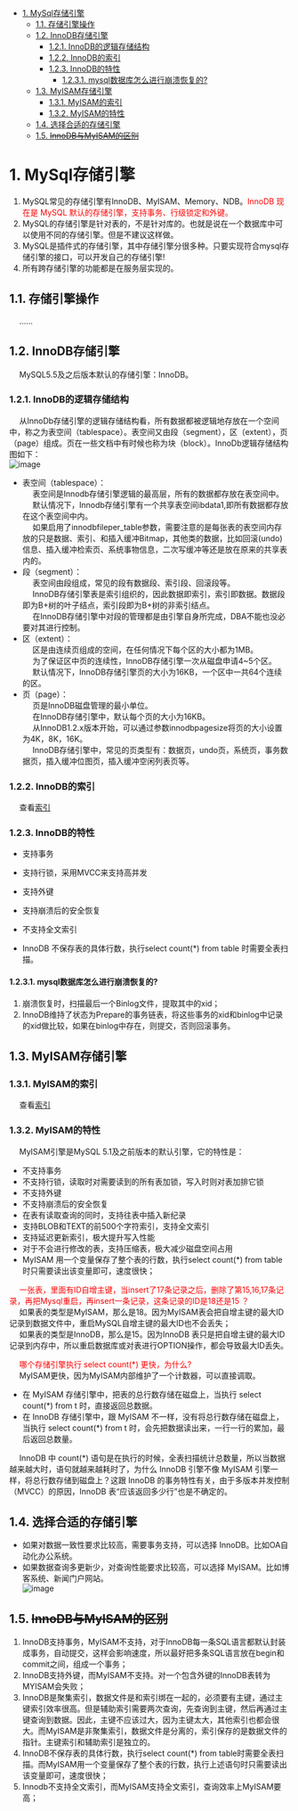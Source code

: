 
<!-- TOC -->

- [1. MySql存储引擎](#1-mysql存储引擎)
    - [1.1. 存储引擎操作](#11-存储引擎操作)
    - [1.2. InnoDB存储引擎](#12-innodb存储引擎)
        - [1.2.1. InnoDB的逻辑存储结构](#121-innodb的逻辑存储结构)
        - [1.2.2. InnoDB的索引](#122-innodb的索引)
        - [1.2.3. InnoDB的特性](#123-innodb的特性)
            - [1.2.3.1. mysql数据库怎么进行崩溃恢复的?](#1231-mysql数据库怎么进行崩溃恢复的)
    - [1.3. MyISAM存储引擎](#13-myisam存储引擎)
        - [1.3.1. MyISAM的索引](#131-myisam的索引)
        - [1.3.2. MyISAM的特性](#132-myisam的特性)
    - [1.4. 选择合适的存储引擎](#14-选择合适的存储引擎)
    - [1.5. ~~InnoDB与MyISAM的区别~~](#15-innodb与myisam的区别)

<!-- /TOC -->


# 1. MySql存储引擎
1. MySQL常见的存储引擎有InnoDB、MyISAM、Memory、NDB。<font color = "red">InnoDB 现在是 MySQL 默认的存储引擎，支持事务、行级锁定和外键。</font>  
2. MySQL的存储引擎是针对表的，不是针对库的。也就是说在一个数据库中可以使用不同的存储引擎。但是不建议这样做。 
3. MySQL是插件式的存储引擎，其中存储引擎分很多种。只要实现符合mysql存储引擎的接口，可以开发自己的存储引擎! 
4. 所有跨存储引擎的功能都是在服务层实现的。  

## 1.1. 存储引擎操作  
<!-- https://mp.weixin.qq.com/s/MCFHNOQnTtJ6MGVjM3DP4A -->
&emsp; ......

## 1.2. InnoDB存储引擎  
&emsp; MySQL5.5及之后版本默认的存储引擎：InnoDB。  

### 1.2.1. InnoDB的逻辑存储结构  
&emsp; 从InnoDb存储引擎的逻辑存储结构看，所有数据都被逻辑地存放在一个空间中，称之为表空间（tablespace）。表空间又由段（segment），区（extent），页（page）组成。页在一些文档中有时候也称为块（block）。InnoDb逻辑存储结构图如下：  
![image](https://gitee.com/wt1814/pic-host/raw/master/images/SQL/sql-41.png)  

* 表空间（tablespace）：  
&emsp; 表空间是Innodb存储引擎逻辑的最高层，所有的数据都存放在表空间中。  
&emsp; 默认情况下，Innodb存储引擎有一个共享表空间ibdata1,即所有数据都存放在这个表空间中内。  
&emsp; 如果启用了innodbfileper_table参数，需要注意的是每张表的表空间内存放的只是数据、索引、和插入缓冲Bitmap，其他类的数据，比如回滚(undo)信息、插入缓冲检索页、系统事物信息，二次写缓冲等还是放在原来的共享表内的。  
* 段（segment）：  
&emsp; 表空间由段组成，常见的段有数据段、索引段、回滚段等。  
&emsp; InnoDB存储引擎表是索引组织的，因此数据即索引，索引即数据。数据段即为B+树的叶子结点，索引段即为B+树的非索引结点。  
&emsp; 在InnoDB存储引擎中对段的管理都是由引擎自身所完成，DBA不能也没必要对其进行控制。  
* 区（extent）：  
&emsp; 区是由连续页组成的空间，在任何情况下每个区的大小都为1MB。  
&emsp; 为了保证区中页的连续性，InnoDB存储引擎一次从磁盘申请4~5个区。  
&emsp; 默认情况下，InnoDB存储引擎页的大小为16KB，一个区中一共64个连续的区。  
* 页（page）：  
&emsp; 页是InnoDB磁盘管理的最小单位。  
&emsp; 在InnoDB存储引擎中，默认每个页的大小为16KB。  
&emsp; 从InnoDB1.2.x版本开始，可以通过参数innodbpagesize将页的大小设置为4K，8K，16K。  
&emsp; InnoDB存储引擎中，常见的页类型有：数据页，undo页，系统页，事务数据页，插入缓冲位图页，插入缓冲空闲列表页等。  

### 1.2.2. InnoDB的索引  
&emsp; 查看[索引](/docs/SQL/7.index.md)  

### 1.2.3. InnoDB的特性  

* 支持事务  
* 支持行锁，采用MVCC来支持高并发  
* 支持外键  
* 支持崩溃后的安全恢复  

* 不支持全文索引  
* InnoDB 不保存表的具体行数，执行select count(*) from table 时需要全表扫描。  

#### 1.2.3.1. mysql数据库怎么进行崩溃恢复的?  
1. 崩溃恢复时，扫描最后一个Binlog文件，提取其中的xid；  
2. InnoDB维持了状态为Prepare的事务链表，将这些事务的xid和binlog中记录的xid做比较，如果在binlog中存在，则提交，否则回滚事务。  

## 1.3. MyISAM存储引擎  
### 1.3.1. MyISAM的索引  
&emsp; 查看[索引](7.index.md)  

### 1.3.2. MyISAM的特性  
&emsp; MyISAM引擎是MySQL 5.1及之前版本的默认引擎，它的特性是：  

* 不支持事务  
* 不支持行锁，读取时对需要读到的所有表加锁，写入时则对表加排它锁  
* 不支持外键  
* 不支持崩溃后的安全恢复  
* 在表有读取查询的同时，支持往表中插入新纪录  
* 支持BLOB和TEXT的前500个字符索引，支持全文索引  
* 支持延迟更新索引，极大提升写入性能  
* 对于不会进行修改的表，支持压缩表，极大减少磁盘空间占用  
* MyISAM 用一个变量保存了整个表的行数，执行select count(*) from table时只需要读出该变量即可，速度很快；  

&emsp; <font color = "red">一张表，里面有ID自增主键，当insert了17条记录之后，删除了第15,16,17条记录，再把Mysql重启，再insert一条记录，这条记录的ID是18还是15 ？</font>  
&emsp; 如果表的类型是MyISAM，那么是18。因为MyISAM表会把自增主键的最大ID 记录到数据文件中，重启MySQL自增主键的最大ID也不会丢失；  
&emsp; 如果表的类型是InnoDB，那么是15。因为InnoDB 表只是把自增主键的最大ID记录到内存中，所以重启数据库或对表进行OPTION操作，都会导致最大ID丢失。  

&emsp; <font color = "red">哪个存储引擎执行 select count(*) 更快，为什么? </font>   
&emsp; MyISAM更快，因为MyISAM内部维护了一个计数器，可以直接调取。  

* 在 MyISAM 存储引擎中，把表的总行数存储在磁盘上，当执行 select count(*) from t 时，直接返回总数据。  
* 在 InnoDB 存储引擎中，跟 MyISAM 不一样，没有将总行数存储在磁盘上，当执行 select count(*) from t 时，会先把数据读出来，一行一行的累加，最后返回总数量。  

&emsp; InnoDB 中 count(*) 语句是在执行的时候，全表扫描统计总数量，所以当数据越来越大时，语句就越来越耗时了，为什么 InnoDB 引擎不像 MyISAM 引擎一样，将总行数存储到磁盘上？这跟 InnoDB 的事务特性有关，由于多版本并发控制（MVCC）的原因，InnoDB 表“应该返回多少行”也是不确定的。  


## 1.4. 选择合适的存储引擎  

* 如果对数据一致性要求比较高，需要事务支持，可以选择 InnoDB。比如OA自动化办公系统。  
* 如果数据查询多更新少，对查询性能要求比较高，可以选择 MyISAM。比如博客系统、新闻门户网站。  
![image](https://gitee.com/wt1814/pic-host/raw/master/images/SQL/sql-50.png)  

## 1.5. ~~InnoDB与MyISAM的区别~~  

1. InnoDB支持事务，MyISAM不支持，对于InnoDB每一条SQL语言都默认封装成事务，自动提交，这样会影响速度，所以最好把多条SQL语言放在begin和commit之间，组成一个事务；  
2. InnoDB支持外键，而MyISAM不支持。对一个包含外键的InnoDB表转为MYISAM会失败；  
3. InnoDB是聚集索引，数据文件是和索引绑在一起的，必须要有主键，通过主键索引效率很高。但是辅助索引需要两次查询，先查询到主键，然后再通过主键查询到数据。因此，主键不应该过大，因为主键太大，其他索引也都会很大。而MyISAM是非聚集索引，数据文件是分离的，索引保存的是数据文件的指针。主键索引和辅助索引是独立的。  
4. InnoDB不保存表的具体行数，执行select count(*) from table时需要全表扫描。而MyISAM用一个变量保存了整个表的行数，执行上述语句时只需要读出该变量即可，速度很快；  
5. Innodb不支持全文索引，而MyISAM支持全文索引，查询效率上MyISAM要高；  
